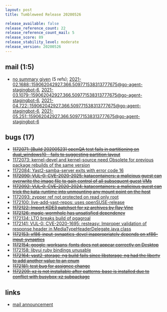 ```yaml
---
layout: post
title: Tumbleweed Release 20200526

release_available: false
release_reference_count: 22
release_reference_count_mail: 5
release_score: 89
release_stability_level: moderate
release_version: 20200526
---
```


## mail (1:5)

- [no summary given](https://lists.opensuse.org/archives/list/factory@lists.opensuse.org/thread/FHZAX73ARF6KWSZGCAKSOSCZTUOWGUFM) (5 refs); [2021-02.1688::<159062042927.366.509771538313777675@go-agent-stagingbot-6>](https://lists.opensuse.org/archives/list/factory@lists.opensuse.org/thread/FHZAX73ARF6KWSZGCAKSOSCZTUOWGUFM), [2021-03.1079::<159062042927.366.509771538313777675@go-agent-stagingbot-6>](https://lists.opensuse.org/archives/list/factory@lists.opensuse.org/thread/FHZAX73ARF6KWSZGCAKSOSCZTUOWGUFM), [2021-04.722::<159062042927.366.509771538313777675@go-agent-stagingbot-6>](https://lists.opensuse.org/archives/list/factory@lists.opensuse.org/thread/FHZAX73ARF6KWSZGCAKSOSCZTUOWGUFM), [2021-05.251::<159062042927.366.509771538313777675@go-agent-stagingbot-6>](https://lists.opensuse.org/archives/list/factory@lists.opensuse.org/thread/FHZAX73ARF6KWSZGCAKSOSCZTUOWGUFM)

## bugs (17)

<!--more-->

- ~~[1172071: \[Build 20200523\] openQA test fails in partitioning on dual_windows10 - fails to suggesting partition layout](https://bugzilla.opensuse.org/show_bug.cgi?id=1172071)~~
- [1172073: kernel-devel and kernel-source need Obsolete for previous package rebuilds of the same version](https://bugzilla.opensuse.org/show_bug.cgi?id=1172073)
- [1172084: Yast2-samba-server exits with error code 16](https://bugzilla.opensuse.org/show_bug.cgi?id=1172084)
- ~~[1172090: VUL-0: CVE-2020-2025: katacontainers: a malicious guest can overwrite the image file to gain control of all subsequent guest VMs](https://bugzilla.opensuse.org/show_bug.cgi?id=1172090)~~
- ~~[1172092: VUL-0: CVE-2020-2024: katacontainers: a malicious guest can trick the kata-runtime into unmounting any mount point on the host](https://bugzilla.opensuse.org/show_bug.cgi?id=1172092)~~
- [1172093: zypper ref not protected on read only root](https://bugzilla.opensuse.org/show_bug.cgi?id=1172093)
- [1172100: live-add-yast-repos: uses openSUSE-release](https://bugzilla.opensuse.org/show_bug.cgi?id=1172100)
- ~~[1172122: Import KDE3 patchset for xz archives by Ray Vine](https://bugzilla.opensuse.org/show_bug.cgi?id=1172122)~~
- ~~[1172126: magic-wormhole has unsatisfied dependency](https://bugzilla.opensuse.org/show_bug.cgi?id=1172126)~~
- [1172134: LTO breaks build of pgagroal](https://bugzilla.opensuse.org/show_bug.cgi?id=1172134)
- [1172141: VUL-0: CVE-2020-1695: resteasy: Improper validation of response header in MediaTypeHeaderDelegate.java class](https://bugzilla.opensuse.org/show_bug.cgi?id=1172141)
- ~~[1172153: xf86-input-synaptics-devel inappropriately depends on xf86-input-synaptics](https://bugzilla.opensuse.org/show_bug.cgi?id=1172153)~~
- ~~[1172154: google-worksans-fonts does not appear correctly on Desktop](https://bugzilla.opensuse.org/show_bug.cgi?id=1172154)~~
- [1172158: libyui ruby bindings unusable](https://bugzilla.opensuse.org/show_bug.cgi?id=1172158)
- ~~[1172164: yast2-storage-ng build fails since libstorage-ng had the liberty to add another value to an enum](https://bugzilla.opensuse.org/show_bug.cgi?id=1172164)~~
- ~~[1172181: test bug for assignee change](https://bugzilla.opensuse.org/show_bug.cgi?id=1172181)~~
- ~~[1172209: xz is not installable after patterns-base is installed due to conflict with busybox-xz subpackage](https://bugzilla.opensuse.org/show_bug.cgi?id=1172209)~~



## links

- [mail announcement](https://lists.opensuse.org/archives/list/factory@lists.opensuse.org/thread/FHZAX73ARF6KWSZGCAKSOSCZTUOWGUFM)
